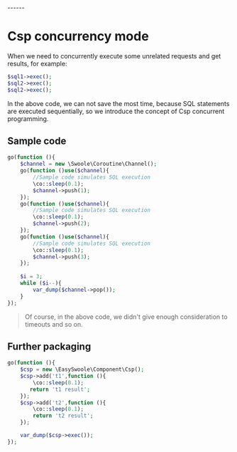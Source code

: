 <head>
     <title>EasySwoole Csp|swoole Csp|swoole Csp programming|Csp programming|php Csp programming|Csp Concurrent</title>
     <meta name="keywords" content="EasySwoole Csp|swoole Csp|swoole Csp programming|Csp programming|php Csp programming|Csp Concurrent"/>
     <meta name="description" content="EasySwoole Csp|swoole Csp|swoole Csp programming|Csp programming|php Csp programming|Csp Concurrent"/>
</head>
---<head>---

# Csp concurrency mode
When we need to concurrently execute some unrelated requests and get results, for example:
```php
$sql1->exec();
$sql2->exec();
$sql2->exec();
```
In the above code, we can not save the most time, because SQL statements are executed sequentially, so we introduce the concept of Csp concurrent programming.

## Sample code
```php
go(function (){
    $channel = new \Swoole\Coroutine\Channel();
    go(function ()use($channel){
        //Sample code simulates SQL execution
        \co::sleep(0.1);
        $channel->push(1);
    });
    go(function ()use($channel){
        //Sample code simulates SQL execution
        \co::sleep(0.1);
        $channel->push(2);
    });
    go(function ()use($channel){
        //Sample code simulates SQL execution
        \co::sleep(0.1);
        $channel->push(3);
    });
    
    $i = 3;
    while ($i--){
        var_dump($channel->pop());
    }
});
```

> Of course, in the above code, we didn't give enough consideration to timeouts and so on.

## Further packaging

```php
go(function (){
    $csp = new \EasySwoole\Component\Csp();
    $csp->add('t1',function (){
        \co::sleep(0.1);
       return 't1 result';
    });
    $csp->add('t2',function (){
        \co::sleep(0.1);
        return 't2 result';
    });

    var_dump($csp->exec());
});
```